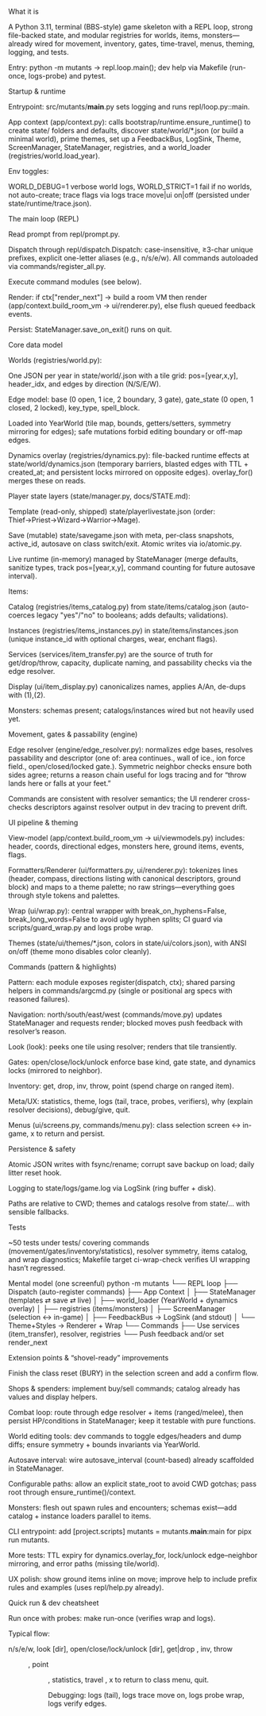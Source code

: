 What it is

A Python 3.11, terminal (BBS-style) game skeleton with a REPL loop, strong file-backed state, and modular registries for worlds, items, monsters—already wired for movement, inventory, gates, time-travel, menus, theming, logging, and tests.

Entry: python -m mutants → repl.loop.main(); dev help via Makefile (run-once, logs-probe) and pytest.

Startup & runtime

Entrypoint: src/mutants/__main__.py sets logging and runs repl/loop.py::main.

App context (app/context.py): calls bootstrap/runtime.ensure_runtime() to create state/ folders and defaults, discover state/world/*.json (or build a minimal world), prime themes, set up a FeedbackBus, LogSink, Theme, ScreenManager, StateManager, registries, and a world_loader (registries/world.load_year).

Env toggles:

WORLD_DEBUG=1 verbose world logs, WORLD_STRICT=1 fail if no worlds, not auto-create; trace flags via logs trace move|ui on|off (persisted under state/runtime/trace.json).

The main loop (REPL)

Read prompt from repl/prompt.py.

Dispatch through repl/dispatch.Dispatch: case-insensitive, ≥3-char unique prefixes, explicit one-letter aliases (e.g., n/s/e/w). All commands autoloaded via commands/register_all.py.

Execute command modules (see below).

Render: if ctx["render_next"] → build a room VM then render (app/context.build_room_vm → ui/renderer.py), else flush queued feedback events.

Persist: StateManager.save_on_exit() runs on quit.

Core data model

Worlds (registries/world.py):

One JSON per year in state/world/<year>.json with a tile grid: pos=[year,x,y], header_idx, and edges by direction (N/S/E/W).

Edge model: base (0 open, 1 ice, 2 boundary, 3 gate), gate_state (0 open, 1 closed, 2 locked), key_type, spell_block.

Loaded into YearWorld (tile map, bounds, getters/setters, symmetry mirroring for edges); safe mutations forbid editing boundary or off-map edges.

Dynamics overlay (registries/dynamics.py): file-backed runtime effects at state/world/dynamics.json (temporary barriers, blasted edges with TTL + created_at; and persistent locks mirrored on opposite edges). overlay_for() merges these on reads.

Player state layers (state/manager.py, docs/STATE.md):

Template (read-only, shipped) state/playerlivestate.json (order: Thief→Priest→Wizard→Warrior→Mage).

Save (mutable) state/savegame.json with meta, per-class snapshots, active_id, autosave on class switch/exit. Atomic writes via io/atomic.py.

Live runtime (in-memory) managed by StateManager (merge defaults, sanitize types, track pos=[year,x,y], command counting for future autosave interval).

Items:

Catalog (registries/items_catalog.py) from state/items/catalog.json (auto-coerces legacy "yes"/"no" to booleans; adds defaults; validations).

Instances (registries/items_instances.py) in state/items/instances.json (unique instance_id with optional charges, wear, enchant flags).

Services (services/item_transfer.py) are the source of truth for get/drop/throw, capacity, duplicate naming, and passability checks via the edge resolver.

Display (ui/item_display.py) canonicalizes names, applies A/An, de-dups with (1),(2).

Monsters: schemas present; catalogs/instances wired but not heavily used yet.

Movement, gates & passability (engine)

Edge resolver (engine/edge_resolver.py): normalizes edge bases, resolves passability and descriptor (one of: area continues., wall of ice., ion force field., open/closed/locked gate.). Symmetric neighbor checks ensure both sides agree; returns a reason chain useful for logs tracing and for “throw lands here or falls at your feet.”

Commands are consistent with resolver semantics; the UI renderer cross-checks descriptors against resolver output in dev tracing to prevent drift.

UI pipeline & theming

View-model (app/context.build_room_vm → ui/viewmodels.py) includes: header, coords, directional edges, monsters here, ground items, events, flags.

Formatters/Renderer (ui/formatters.py, ui/renderer.py): tokenizes lines (header, compass, directions listing with canonical descriptors, ground block) and maps to a theme palette; no raw strings—everything goes through style tokens and palettes.

Wrap (ui/wrap.py): central wrapper with break_on_hyphens=False, break_long_words=False to avoid ugly hyphen splits; CI guard via scripts/guard_wrap.py and logs probe wrap.

Themes (state/ui/themes/*.json, colors in state/ui/colors.json), with ANSI on/off (theme mono disables color cleanly).

Commands (pattern & highlights)

Pattern: each module exposes register(dispatch, ctx); shared parsing helpers in commands/argcmd.py (single or positional arg specs with reasoned failures).

Navigation: north/south/east/west (commands/move.py) updates StateManager and requests render; blocked moves push feedback with resolver’s reason.

Look (look): peeks one tile using resolver; renders that tile transiently.

Gates: open/close/lock/unlock enforce base kind, gate state, and dynamics locks (mirrored to neighbor).

Inventory: get, drop, inv, throw, point (spend charge on ranged item).

Meta/UX: statistics, theme, logs (tail, trace, probes, verifiers), why (explain resolver decisions), debug/give, quit.

Menus (ui/screens.py, commands/menu.py): class selection screen ↔ in-game, x to return and persist.

Persistence & safety

Atomic JSON writes with fsync/rename; corrupt save backup on load; daily litter reset hook.

Logging to state/logs/game.log via LogSink (ring buffer + disk).

Paths are relative to CWD; themes and catalogs resolve from state/… with sensible fallbacks.

Tests

~50 tests under tests/ covering commands (movement/gates/inventory/statistics), resolver symmetry, items catalog, and wrap diagnostics; Makefile target ci-wrap-check verifies UI wrapping hasn’t regressed.

Mental model (one screenful)
python -m mutants
  └── REPL loop
      ├── Dispatch (auto-register commands)
      ├── App Context
      │   ├── StateManager  (templates ⇄ save ⇄ live)
      │   ├── world_loader  (YearWorld + dynamics overlay)
      │   ├── registries    (items/monsters)
      │   ├── ScreenManager (selection ↔ in-game)
      │   ├── FeedbackBus → LogSink (and stdout)
      │   └── Theme+Styles  → Renderer + Wrap
      └── Commands
          ├── Use services (item_transfer), resolver, registries
          └── Push feedback and/or set render_next

Extension points & “shovel-ready” improvements

Finish the class reset (BURY) in the selection screen and add a confirm flow.

Shops & spenders: implement buy/sell commands; catalog already has values and display helpers.

Combat loop: route through edge resolver + items (ranged/melee), then persist HP/conditions in StateManager; keep it testable with pure functions.

World editing tools: dev commands to toggle edges/headers and dump diffs; ensure symmetry + bounds invariants via YearWorld.

Autosave interval: wire autosave_interval (count-based) already scaffolded in StateManager.

Configurable paths: allow an explicit state_root to avoid CWD gotchas; pass root through ensure_runtime()/context.

Monsters: flesh out spawn rules and encounters; schemas exist—add catalog + instance loaders parallel to items.

CLI entrypoint: add [project.scripts] mutants = mutants.__main__:main for pipx run mutants.

More tests: TTL expiry for dynamics.overlay_for, lock/unlock edge–neighbor mirroring, and error paths (missing tile/world).

UX polish: show ground items inline on move; improve help to include prefix rules and examples (uses repl/help.py already).

Quick run & dev cheatsheet

Run once with probes: make run-once (verifies wrap and logs).

Typical flow:

n/s/e/w, look [dir], open/close/lock/unlock [dir], get|drop <item>, inv, throw <dir> <item>, point <dir> <ranged-item>, statistics, travel <year>, x to return to class menu, quit.

Debugging: logs (tail), logs trace move on, logs probe wrap, logs verify edges.
